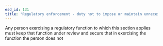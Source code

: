 ```yaml
---
esd_id: 131
title: "Regulatory enforcement - duty not to impose or maintain unnecessary burdens"
---
```


Any person exercising a regulatory function to which this section applies must keep that function under review and secure that in exercising the function the person does not

